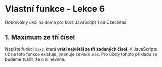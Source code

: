 # Vlastní funkce - Lekce 6

Dobrovolný úkol na doma pro kurz JavaScript 1 od Czechitas.

## 1. Maximum ze tří čísel

Napište funkci `max3`, která **vrátí největší ze tří zadaných čísel**. V JavaScriptu už na toto funkce existuje, jmenuje se `Math.max`. Pro účely tohoto příkladu se budeme tvářit, že o ní nevíme.